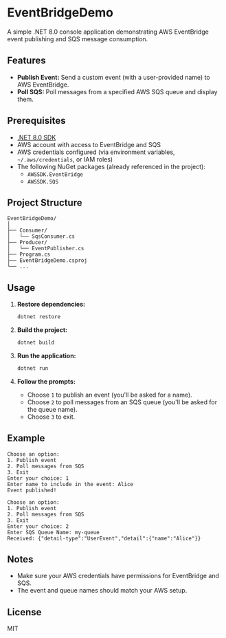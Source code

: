 # EventBridgeDemo

A simple .NET 8.0 console application demonstrating AWS EventBridge event publishing and SQS message consumption.

## Features

- **Publish Event:** Send a custom event (with a user-provided name) to AWS EventBridge.
- **Poll SQS:** Poll messages from a specified AWS SQS queue and display them.

## Prerequisites

- [.NET 8.0 SDK](https://dotnet.microsoft.com/download)
- AWS account with access to EventBridge and SQS
- AWS credentials configured (via environment variables, `~/.aws/credentials`, or IAM roles)
- The following NuGet packages (already referenced in the project):
  - `AWSSDK.EventBridge`
  - `AWSSDK.SQS`

## Project Structure

```
EventBridgeDemo/
│
├── Consumer/
│   └── SqsConsumer.cs
├── Producer/
│   └── EventPublisher.cs
├── Program.cs
├── EventBridgeDemo.csproj
└── ...
```

## Usage

1. **Restore dependencies:**
   ```sh
   dotnet restore
   ```

2. **Build the project:**
   ```sh
   dotnet build
   ```

3. **Run the application:**
   ```sh
   dotnet run
   ```

4. **Follow the prompts:**
   - Choose `1` to publish an event (you'll be asked for a name).
   - Choose `2` to poll messages from an SQS queue (you'll be asked for the queue name).
   - Choose `3` to exit.

## Example

```
Choose an option:
1. Publish event
2. Poll messages from SQS
3. Exit
Enter your choice: 1
Enter name to include in the event: Alice
Event published!

Choose an option:
1. Publish event
2. Poll messages from SQS
3. Exit
Enter your choice: 2
Enter SQS Queue Name: my-queue
Received: {"detail-type":"UserEvent","detail":{"name":"Alice"}}
```

## Notes

- Make sure your AWS credentials have permissions for EventBridge and SQS.
- The event and queue names should match your AWS setup.

## License

MIT
